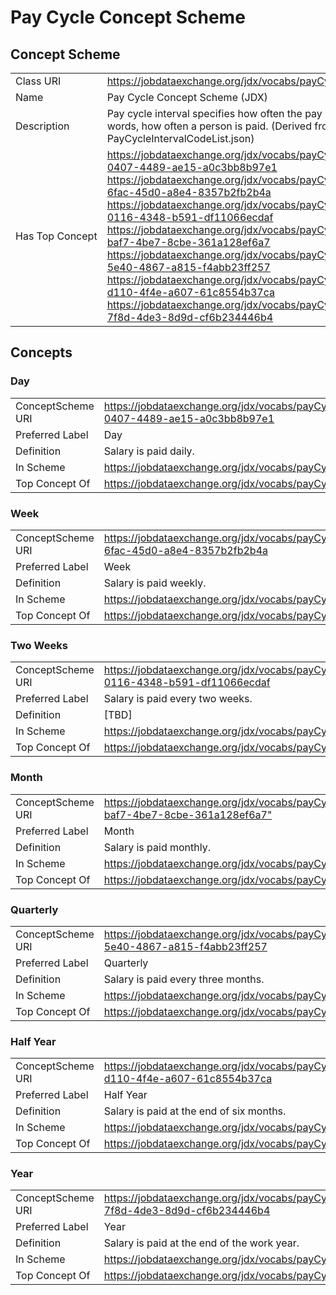 # Pay Cycle Concept Scheme
## Concept Scheme
<table cellpadding="5" width="90%">
<tbody><tr>
  <td width="150" align="left">Class URI</td>
  <td><a href="https://jobdataexchange.org/jdx/vocabs/payCycleInterval/">https://jobdataexchange.org/jdx/vocabs/payCycleInterval/</a></td>
</tr>
<tr>
  <td align="left">Name</td>
  <td>Pay Cycle Concept Scheme (JDX)</td>
</tr>
<tr>
   <td align="left">Description</td>
   <td>Pay cycle interval specifies how often the pay cycle occurs or, in other words, how often a person is paid. (Derived from HR Open's PayCycleIntervalCodeList.json) </td>
</tr>

<tr>
   <td align="left"><span style="white-space: nowrap;">Has Top Concept</span></td>
   <td>
    <a href="https://jobdataexchange.org/jdx/vocabs/payCycleInterval/2630a169-0407-4489-ae15-a0c3bb8b97e1">https://jobdataexchange.org/jdx/vocabs/payCycleInterval/2630a169-0407-4489-ae15-a0c3bb8b97e1</a><br />
    <a href="https://jobdataexchange.org/jdx/vocabs/payCycleInterval/4c3e147c-6fac-45d0-a8e4-8357b2fb2b4a">https://jobdataexchange.org/jdx/vocabs/payCycleInterval/4c3e147c-6fac-45d0-a8e4-8357b2fb2b4a</a><br />
    <a href="https://jobdataexchange.org/jdx/vocabs/payCycleInterval/4b3b8d9f-0116-4348-b591-df11066ecdaf">https://jobdataexchange.org/jdx/vocabs/payCycleInterval/4b3b8d9f-0116-4348-b591-df11066ecdaf</a><br />
    <a href="https://jobdataexchange.org/jdx/vocabs/payCycleInterval/f21abbae-baf7-4be7-8cbe-361a128ef6a7">https://jobdataexchange.org/jdx/vocabs/payCycleInterval/f21abbae-baf7-4be7-8cbe-361a128ef6a7</a><br />
    <a href="https://jobdataexchange.org/jdx/vocabs/payCycleInterval/8b3f2d35-5e40-4867-a815-f4abb23ff257">https://jobdataexchange.org/jdx/vocabs/payCycleInterval/8b3f2d35-5e40-4867-a815-f4abb23ff257</a><br />
    <a href="https://jobdataexchange.org/jdx/vocabs/payCycleInterval/6538ab07-d110-4f4e-a607-61c8554b37ca">https://jobdataexchange.org/jdx/vocabs/payCycleInterval/6538ab07-d110-4f4e-a607-61c8554b37ca</a><br />
    <a href="https://jobdataexchange.org/jdx/vocabs/payCycleInterval/5715e482-7f8d-4de3-8d9d-cf6b234446b4">https://jobdataexchange.org/jdx/vocabs/payCycleInterval/5715e482-7f8d-4de3-8d9d-cf6b234446b4</a>
</tr>
</tbody>
</table>

## Concepts

### Day
<table cellpadding="5" width="90%">
<tbody><tr>
  <td align="left">ConceptScheme URI</td>
  <td><a href="https://jobdataexchange.org/jdx/vocabs/payCycleInterval/2630a169-0407-4489-ae15-a0c3bb8b97e1">https://jobdataexchange.org/jdx/vocabs/payCycleInterval/2630a169-0407-4489-ae15-a0c3bb8b97e1</a></td>
</tr>
<tr>
  <td align="left">Preferred Label</td>
  <td>Day</td>
</tr>
<tr>
   <td align="left">Definition</td>
   <td>Salary is paid daily.</td>
</tr>
<tr>
   <td align="left">In Scheme</td>
   <td><a href="https://jobdataexchange.org/jdx/vocabs/payCycleInterval/">https://jobdataexchange.org/jdx/vocabs/payCycleInterval/</a></td>
</tr>
<tr>
   <td align="left"><span style="white-space: nowrap;">Top Concept Of</span></td>
   <td><a href="https://jobdataexchange.org/jdx/vocabs/payCycleInterval/">https://jobdataexchange.org/jdx/vocabs/payCycleInterval/</a></td>
</tr>
</tbody>
</table>

### Week
<table cellpadding="5" width="90%">
<tbody><tr>
  <td width="150" align="left">ConceptScheme URI</td>
  <td><a href="https://jobdataexchange.org/jdx/vocabs/payCycleInterval/4c3e147c-6fac-45d0-a8e4-8357b2fb2b4a">https://jobdataexchange.org/jdx/vocabs/payCycleInterval/4c3e147c-6fac-45d0-a8e4-8357b2fb2b4a</a></td>
</tr>
<tr>
  <td align="left">Preferred Label</td>
  <td>Week</td>
</tr>
<tr>
   <td align="left">Definition</td>
   <td>Salary is paid weekly.</td>
</tr>
<tr>
   <td align="left">In Scheme</td>
   <td><a href="https://jobdataexchange.org/jdx/vocabs/payCycleInterval/">https://jobdataexchange.org/jdx/vocabs/payCycleInterval/</a></td>
</tr>
<tr>
   <td align="left"><span style="white-space: nowrap;">Top Concept Of</span></td>
   <td><a href="https://jobdataexchange.org/jdx/vocabs/payCycleInterval/">https://jobdataexchange.org/jdx/vocabs/payCycleInterval/</a></td>
</tr>
</tbody>
</table>

### Two Weeks
<table cellpadding="5" width="90%">
<tbody><tr>
  <td width="150" align="left">ConceptScheme URI</td>
  <td><a href="https://jobdataexchange.org/jdx/vocabs/payCycleInterval/4b3b8d9f-0116-4348-b591-df11066ecdaf">https://jobdataexchange.org/jdx/vocabs/payCycleInterval/4b3b8d9f-0116-4348-b591-df11066ecdaf</a></td>
</tr>
<tr>
  <td align="left">Preferred Label</td>
  <td>Salary is paid every two weeks.</td>
</tr>
<tr>
   <td align="left">Definition</td>
   <td>[TBD]</td>
</tr>
<tr>
   <td align="left">In Scheme</td>
   <td><a href="https://jobdataexchange.org/jdx/vocabs/payCycleInterval/">https://jobdataexchange.org/jdx/vocabs/payCycleInterval/</a></td>
</tr>
<tr>
   <td align="left"><span style="white-space: nowrap;">Top Concept Of</span></td>
   <td><a href="https://jobdataexchange.org/jdx/vocabs/payCycleInterval/">https://jobdataexchange.org/jdx/vocabs/payCycleInterval/</a></td>
</tr>
</tbody>
</table>

### Month
<table cellpadding="5" width="90%">
<tbody><tr>
  <td width="150" align="left">ConceptScheme URI</td>
  <td><a href="https://jobdataexchange.org/jdx/vocabs/payCycleInterval/f21abbae-baf7-4be7-8cbe-361a128ef6a7">https://jobdataexchange.org/jdx/vocabs/payCycleInterval/f21abbae-baf7-4be7-8cbe-361a128ef6a7"</a></td>
</tr>
<tr>
  <td align="left">Preferred Label</td>
  <td>Month</td>
</tr>
<tr>
   <td align="left">Definition</td>
   <td>Salary is paid monthly.</td>
</tr>
<tr>
   <td align="left">In Scheme</td>
   <td><a href="https://jobdataexchange.org/jdx/vocabs/payCycleInterval/">https://jobdataexchange.org/jdx/vocabs/payCycleInterval/</a></td>
</tr>
<tr>
   <td align="left"><span style="white-space: nowrap;">Top Concept Of</span></td>
   <td><a href="https://jobdataexchange.org/jdx/vocabs/payCycleInterval/">https://jobdataexchange.org/jdx/vocabs/payCycleInterval/</a></td>
</tr>
</tbody>
</table>


### Quarterly
<table cellpadding="5" width="90%">
<tbody><tr>
  <td width="150" align="left">ConceptScheme URI</td>
  <td><a href="https://jobdataexchange.org/jdx/vocabs/payCycleInterval/8b3f2d35-5e40-4867-a815-f4abb23ff257">https://jobdataexchange.org/jdx/vocabs/payCycleInterval/8b3f2d35-5e40-4867-a815-f4abb23ff257</a></td>
</tr>
<tr>
  <td align="left">Preferred Label</td>
  <td>Quarterly</td>
</tr>
<tr>
   <td align="left">Definition</td>
   <td>Salary is paid every three months.</td>
</tr>
<tr>
   <td align="left">In Scheme</td>
   <td><a href="https://jobdataexchange.org/jdx/vocabs/payCycleInterval/">https://jobdataexchange.org/jdx/vocabs/payCycleInterval/</a></td>
</tr>
<tr>
   <td align="left"><span style="white-space: nowrap;">Top Concept Of</span></td>
   <td><a href="https://jobdataexchange.org/jdx/vocabs/payCycleInterval/">https://jobdataexchange.org/jdx/vocabs/payCycleInterval/</a></td>
</tr>
</tbody>
</table>

### Half Year
<table cellpadding="5" width="90%">
<tbody><tr>
  <td width="150" align="left">ConceptScheme URI</td>
  <td><a href="https://jobdataexchange.org/jdx/vocabs/payCycleInterval/6538ab07-d110-4f4e-a607-61c8554b37ca">https://jobdataexchange.org/jdx/vocabs/payCycleInterval/6538ab07-d110-4f4e-a607-61c8554b37ca</a></td>
</tr>
<tr>
  <td align="left">Preferred Label</td>
  <td>Half Year</td>
</tr>
<tr>
   <td align="left">Definition</td>
   <td>Salary is paid at the end of six months.</td>
</tr>
<tr>
   <td align="left">In Scheme</td>
   <td><a href="https://jobdataexchange.org/jdx/vocabs/payCycleInterval/">https://jobdataexchange.org/jdx/vocabs/payCycleInterval/</a></td>
</tr>
<tr>
   <td align="left"><span style="white-space: nowrap;">Top Concept Of</span></td>
   <td><a href="https://jobdataexchange.org/jdx/vocabs/payCycleInterval/">https://jobdataexchange.org/jdx/vocabs/payCycleInterval/</a></td>
</tr>
</tbody>
</table>

### Year
<table cellpadding="5" width="90%">
<tbody><tr>
  <td width="150" align="left">ConceptScheme URI</td>
  <td><a href="https://jobdataexchange.org/jdx/vocabs/payCycleInterval/5715e482-7f8d-4de3-8d9d-cf6b234446b4">https://jobdataexchange.org/jdx/vocabs/payCycleInterval/5715e482-7f8d-4de3-8d9d-cf6b234446b4</a></td>
</tr>
<tr>
  <td align="left">Preferred Label</td>
  <td>Year</td>
</tr>
<tr>
   <td align="left">Definition</td>
   <td>Salary is paid at the end of the work year.</td>
</tr>
<tr>
   <td align="left">In Scheme</td>
   <td><a href="https://jobdataexchange.org/jdx/vocabs/payCycleInterval/">https://jobdataexchange.org/jdx/vocabs/payCycleInterval/</a></td>
</tr>
<tr>
   <td align="left"><span style="white-space: nowrap;">Top Concept Of</span></td>
   <td><a href="https://jobdataexchange.org/jdx/vocabs/payCycleInterval/">https://jobdataexchange.org/jdx/vocabs/payCycleInterval/</a></td>
</tr>
</tbody>
</table>